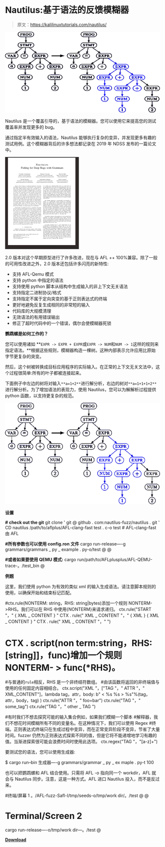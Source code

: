 # Nautilus:基于语法的反馈模糊器

> 原文：<https://kalilinuxtutorials.com/nautilus/>

[![Nautilus : A Grammar Based Feedback Fuzzer](img/e2c58638acc0095720d1e0365e89f580.png "Nautilus : A Grammar Based Feedback Fuzzer")](https://1.bp.blogspot.com/-z4QH3_5WTQY/XzviGs0Xz8I/AAAAAAAAHX0/4P7bs9kA-dc-uUjcFmiNDUvz5_womHVdQCLcBGAsYHQ/s728/Nautilus-%2560%25281%2529.png)

Nautilus 是一个覆盖引导的，基于语法的模糊器。您可以使用它来提高您的测试覆盖率并发现更多的 bug。

通过指定半有效输入的语法，Nautilus 能够执行复杂的变异，并发现更多有趣的测试用例。这个模糊器背后的许多想法都记录在 2019 年 NDSS 发布的一篇论文中。

![](img/8bf0d6497a85faa457a72bae0a25a290.png)

2.0 版本对这个早期原型进行了许多改进，现在与 AFL ++ 100%兼容。除了一般的可用性改进之外，2.0 版本还包括许多闪亮的新特性:

*   支持 AFL-Qemu 模式
*   支持 python 中指定的语法
*   支持使用 python 脚本从结构中生成输入的非上下文无关语法
*   支持指定二进制协议/格式
*   支持指定不属于定向突变的基于正则表达式的终端
*   更好地避免反复生成相同的非常短的输入
*   代码库的大规模清理
*   无效语法的有用错误输出
*   修正了超时代码中的一个错误，偶尔会使模糊器死锁

**鹦鹉螺是如何工作的？**

您可以使用诸如 **`EXPR -> EXPR + EXPR`或`EXPR -> NUM`和`NUM -> 1`这样的规则来指定语法。**根据这些规则，模糊器构造一棵树。这种内部表示允许应用比原始字节更复杂的突变。

然后，这个树被转换成目标应用程序的实际输入。在正常的上下文无关文法中，这个过程很简单:所有的叶子都被连接起来。

下面例子中左边的树将对输入`**a=1+2**`进行解分析，右边的树对`**a=1+1+1+2**`进行解分析。为了增加语法的表现力，使用 Nautilus，您可以为解解析过程提供 python 函数，以支持更复杂的规范。

![](img/b8be04759cc8e1ba3ab66eecb485c669.png)

**设置**

**# check out the git**
git clone ' git @ github . com:nautilus-fuzz/nautilus . git '
CD nautilus
/path/to/aflplus/AFL-clang-fast test . c-o test # AFL-clang-fast 由 AFL

**#所有参数也可以使用 config.ron 文件**
cargo run-release—-g grammars/grammars _ py _ example . py-o/test @ @

**#或者如果要使用 QEMU 模式:**
cargo run/path/to/AFLplusplus/AFL-QEMU-trace-。/test_bin @

**例题**

这里，我们使用 python 为有效的类似 xml 的输入生成语法。请注意脚本规则的使用，以确保开始和结束标记匹配。

#ctx.rule(NONTERM: string，RHS: string|bytes)添加一个规则 NONTERM->RHS。我们可以在 RHS 中使用{NONTERM}来请求递归。
ctx.rule("START "，" { XML _ CONTENT } "
CTX . rule(" XML _ CONTENT "，" { XML } { XML _ CONTENT } "
CTX . rule(" XML _ CONTENT "，" ")

# CTX . script(non term:string，RHS: [string]]，func)增加一个规则 NONTERM- > func(*RHS)。
#与普通的`rule`相反，RHS 是一个非终结符数组。
#由该函数将返回的非终端值与使用的任何固定内容相结合。
ctx.script("XML "，["TAG "，" ATTR "，" XML_CONTENT"]，lambda tag，attr，body: b" < %s %s > %s"%(tag，attr，body，tag) )
ctx.rule("ATTR "，" foo=bar")
ctx.rule("TAG "，" some_tag")
ctx.rule("TAG "，" other _ TAG ")

#有时我们不想去探究可能的输入集合例如，如果我们模糊一个脚本
#解释器，我们不想花时间模糊所有不同的变量名。在这种情况下，我们可以使用 Regex
#终端。正则表达式终端只在生成过程中变异，而在正常变异阶段不变异，节省了大量时间。fuzzer 仍然为正则表达式探索不同的值，但是它将不能递增地学习有趣的值。当渐进探索很可能会浪费时间时使用此选项。
ctx.regex("TAG "，"[a-z]+")

要测试您的语法，您可以使用生成器:

$ cargo run–bin 生成器—-g grammars/grammar _ py _ ex maple . py-t 100

也可以把鹦鹉螺和 AFL 结合使用。只需将 AFL -o 指向同一个 workdir，AFL 就会与 Nautilus 同步。注意，这是一种方式。AFL 进口 Nautilus 投入，而不是反过来。

#终端/屏幕 1
。/AFL-fuzz-Safl-I/tmp/seeds-o/tmp/work dir/。/test @ @

# Terminal/Screen 2
cargo run-release—-o/tmp/work dir—。/test @

[**Download**](https://github.com/nautilus-fuzz/nautilus)